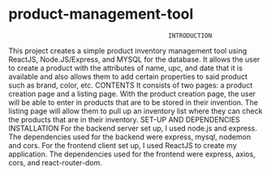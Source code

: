 # product-management-tool
                                                INTRODUCTION    
This project creates a simple product inventory management tool using ReactJS, Node.JS/Express, and MYSQL for the database. 
It allows the user to create a product with the attributes of name, upc, and date that it is available and also allows them
to add certain properties to said product such as brand, color, etc.
                                                CONTENTS
It consists of two pages: a product creation page and a listing page. With the product creation page, the user will be able
to enter in products that are to be stored in their invention. The listing page will allow them to pull up an inventory 
list where they can check the products that are in their inventory.
                                                SET-UP AND DEPENDENCIES INSTALLATION
For the backend server set up, I used node.js and express. The dependencies used for the backend were express, mysql, nodemon and cors. 
For the frontend client set up, I used ReactJS to create my application. The dependencies used for the frontend were express, axios, cors,
and react-router-dom. 
